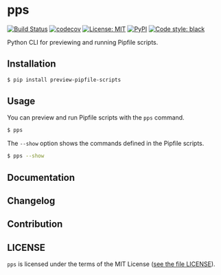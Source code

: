 # pps

[![Build Status](https://travis-ci.org/SeungUkLee/pps.svg?branch=dev)](https://travis-ci.org/SeungUkLee/pps)
[![codecov](https://codecov.io/gh/SeungUkLee/pps/branch/master/graph/badge.svg)](https://codecov.io/gh/SeungUkLee/pps)
[![License: MIT](https://img.shields.io/badge/License-MIT-yellow.svg)](https://opensource.org/licenses/MIT)
[![PyPI](https://img.shields.io/pypi/v/preview-pipfile-scripts.svg)](https://img.shields.io/pypi/v/preview-pipfile-scripts)
[![Code style: black](https://img.shields.io/badge/code%20style-black-000000.svg)](https://github.com/python/black)


Python CLI for previewing and running Pipfile scripts.


## Installation

```bash
$ pip install preview-pipfile-scripts
```

## Usage

You can preview and run Pipfile scripts with the `pps` command.

```bash
$ pps
```

The `--show` option shows the commands defined in the Pipfile scripts.

```bash
$ pps --show
```

## Documentation

## Changelog

## Contribution

## LICENSE
`pps` is licensed under the terms of the MIT License ([see the file LICENSE](https://github.com/SeungUkLee/pps/blob/master/LICENSE)).

